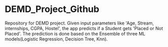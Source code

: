 # DEMD_Project_Github
Repository for DEMD project. 
Given input parameters like 'Age, Stream, internships, CGPA, Hostel', the app predicts if a Student gets 'Placed or Not Placed'. The prediction is done based on the Ensemble of three ML models(Logistic Regression, Decision Tree, Knn).
